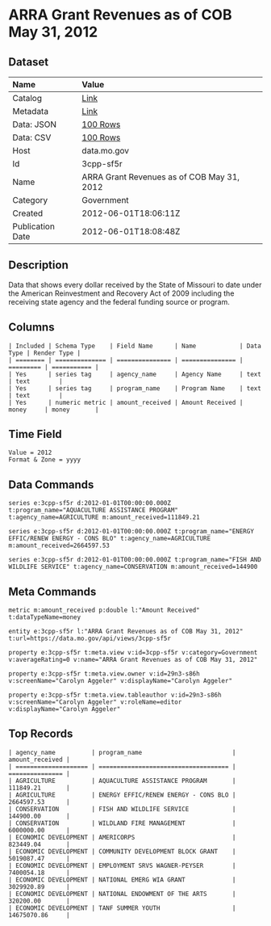 # ARRA Grant Revenues as of COB May 31, 2012

## Dataset

| Name | Value |
| :--- | :---- |
| Catalog | [Link](https://catalog.data.gov/dataset/arra-grant-revenues-as-of-cob-may-31-2012-382aa) |
| Metadata | [Link](https://data.mo.gov/api/views/3cpp-sf5r) |
| Data: JSON | [100 Rows](https://data.mo.gov/api/views/3cpp-sf5r/rows.json?max_rows=100) |
| Data: CSV | [100 Rows](https://data.mo.gov/api/views/3cpp-sf5r/rows.csv?max_rows=100) |
| Host | data.mo.gov |
| Id | 3cpp-sf5r |
| Name | ARRA Grant Revenues as of COB May 31, 2012 |
| Category | Government |
| Created | 2012-06-01T18:06:11Z |
| Publication Date | 2012-06-01T18:08:48Z |

## Description

Data that shows every dollar received by the State of Missouri to date under the American Reinvestment and Recovery Act of 2009 including the receiving state agency and the federal funding source or program.

## Columns

```ls
| Included | Schema Type    | Field Name      | Name            | Data Type | Render Type |
| ======== | ============== | =============== | =============== | ========= | =========== |
| Yes      | series tag     | agency_name     | Agency Name     | text      | text        |
| Yes      | series tag     | program_name    | Program Name    | text      | text        |
| Yes      | numeric metric | amount_received | Amount Received | money     | money       |
```

## Time Field

```ls
Value = 2012
Format & Zone = yyyy
```

## Data Commands

```ls
series e:3cpp-sf5r d:2012-01-01T00:00:00.000Z t:program_name="AQUACULTURE ASSISTANCE PROGRAM" t:agency_name=AGRICULTURE m:amount_received=111849.21

series e:3cpp-sf5r d:2012-01-01T00:00:00.000Z t:program_name="ENERGY EFFIC/RENEW ENERGY - CONS BLO" t:agency_name=AGRICULTURE m:amount_received=2664597.53

series e:3cpp-sf5r d:2012-01-01T00:00:00.000Z t:program_name="FISH AND WILDLIFE SERVICE" t:agency_name=CONSERVATION m:amount_received=144900
```

## Meta Commands

```ls
metric m:amount_received p:double l:"Amount Received" t:dataTypeName=money

entity e:3cpp-sf5r l:"ARRA Grant Revenues as of COB May 31, 2012" t:url=https://data.mo.gov/api/views/3cpp-sf5r

property e:3cpp-sf5r t:meta.view v:id=3cpp-sf5r v:category=Government v:averageRating=0 v:name="ARRA Grant Revenues as of COB May 31, 2012"

property e:3cpp-sf5r t:meta.view.owner v:id=29n3-s86h v:screenName="Carolyn Aggeler" v:displayName="Carolyn Aggeler"

property e:3cpp-sf5r t:meta.view.tableauthor v:id=29n3-s86h v:screenName="Carolyn Aggeler" v:roleName=editor v:displayName="Carolyn Aggeler"
```

## Top Records

```ls
| agency_name          | program_name                         | amount_received | 
| ==================== | ==================================== | =============== | 
| AGRICULTURE          | AQUACULTURE ASSISTANCE PROGRAM       | 111849.21       | 
| AGRICULTURE          | ENERGY EFFIC/RENEW ENERGY - CONS BLO | 2664597.53      | 
| CONSERVATION         | FISH AND WILDLIFE SERVICE            | 144900.00       | 
| CONSERVATION         | WILDLAND FIRE MANAGEMENT             | 6000000.00      | 
| ECONOMIC DEVELOPMENT | AMERICORPS                           | 823449.04       | 
| ECONOMIC DEVELOPMENT | COMMUNITY DEVELOPMENT BLOCK GRANT    | 5019087.47      | 
| ECONOMIC DEVELOPMENT | EMPLOYMENT SRVS WAGNER-PEYSER        | 7400054.18      | 
| ECONOMIC DEVELOPMENT | NATIONAL EMERG WIA GRANT             | 3029920.89      | 
| ECONOMIC DEVELOPMENT | NATIONAL ENDOWMENT OF THE ARTS       | 320200.00       | 
| ECONOMIC DEVELOPMENT | TANF SUMMER YOUTH                    | 14675070.86     | 
```